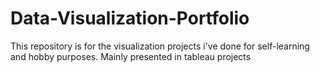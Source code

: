 # Data-Visualization-Portfolio
This repository is for the visualization projects i've done for self-learning and hobby purposes. Mainly presented in tableau projects
